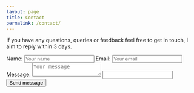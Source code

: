 ```yaml
---
layout: page
title: Contact
permalink: /contact/
---
```


If you have any questions, queries or feedback feel free to get in touch, I aim to reply within 3 days.

<form action="https://formspree.io/&#0105;&#0110;&#0102;&#0111;&#0064;&#0115;&#0101;&#0097;&#0110;&#0104;&#0111;&#0108;&#0099;&#0114;&#0111;&#0102;&#0116;&#0046;&#0099;&#0111;&#0046;&#0117;&#0107;" method="post">
    <label for="name">Name:</label>
    <input class="input" id="name" name="name" placeholder="Your name" type="text">
    <label for="email">Email:</label>
    <input class="input" id="email" name="_replyto" placeholder="Your email" required="required" type="email">
    <label for="message">Message:</label>
    <textarea class="input" id="message" name="message" placeholder="Your message"></textarea>
    <input class="hide" name="_gotcha" type="text">
    <input name="_next" type="hidden" value="https://seanholcroft.co.uk/thanks/">
    <input name="_subject" type="hidden" value="Contact Form [/contact/]">
    <input class="button" type="submit" value="Send message">
</form>